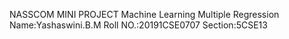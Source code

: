 NASSCOM MINI PROJECT
Machine Learning Multiple Regression
Name:Yashaswini.B.M
Roll NO.:20191CSE0707
Section:5CSE13
